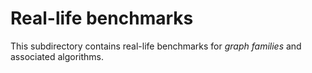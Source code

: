 # Real-life benchmarks

This subdirectory contains real-life benchmarks for _graph families_ and associated algorithms.
